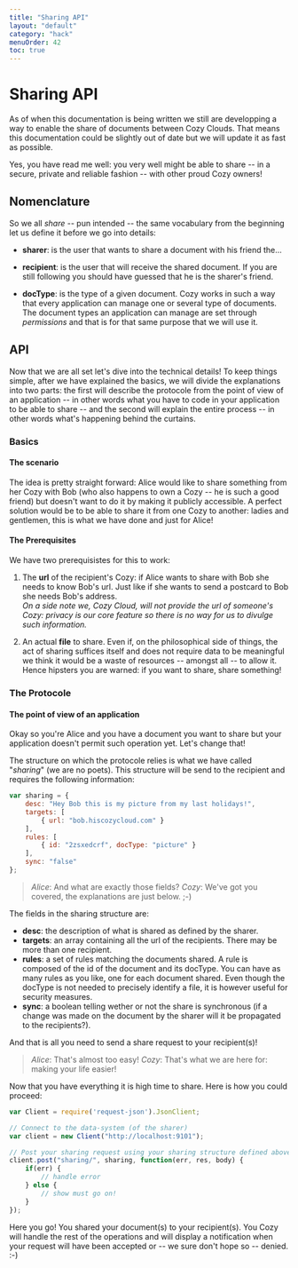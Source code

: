 ```yaml
---
title: "Sharing API"
layout: "default"
category: "hack"
menuOrder: 42
toc: true
---
```


# Sharing API

As of when this documentation is being written we still are developping a way
to enable the share of documents between Cozy Clouds. That means this
documentation could be slightly out of date but we will update it as fast as
possible.

Yes, you have read me well: you very well might be able to share -- in a
secure, private and reliable fashion -- with other proud Cozy owners!


## Nomenclature

So we all *share* -- pun intended -- the same vocabulary from the beginning let
us define it before we go into details:

* **sharer**: is the user that wants to share a document with his friend
the...

* **recipient**: is the user that will receive the shared document. If you are
still following you should have guessed that he is the sharer's friend.

* **docType**: is the type of a given document. Cozy works in such a way that
every application can manage one or several type of documents. The document
types an application can manage are set through *permissions* and that is for
that same purpose that we will use it.



## API

Now that we are all set let's dive into the technical details! To keep things
simple, after we have explained the basics, we will divide the
explanations into two parts: the first will describe the protocole from the
point of view of an application -- in other words what you have to code in
your application to be able to share -- and the second will explain the entire
process -- in other words what's happening behind the curtains.


### Basics

#### The scenario

The idea is pretty straight forward: Alice would like to share something from
her Cozy with Bob (who also happens to own a Cozy -- he is such a good friend)
but doesn't want to do it by making it publicly accessible.  A perfect solution
would be to be able to share it from one Cozy to another: ladies and gentlemen,
this is what we have done and just for Alice!


#### The Prerequisites

We have two prerequisistes for this to work:

1. The **url** of the recipient's Cozy: if Alice wants to share with Bob she
   needs to know Bob's url. Just like if she wants to send a postcard to Bob
   she needs Bob's address.<br />
   *On a side note we, Cozy Cloud, will not provide the url of someone's Cozy:
   privacy is our core feature so there is no way for us to divulge such
   information.*

2. An actual **file** to share. Even if, on the philosophical side of things,
   the act of sharing suffices itself and does not require data to be
   meaningful we think it would be a waste of resources -- amongst all -- to
   allow it. Hence hipsters you are warned: if you want to share, share
   something!


### The Protocole

#### The point of view of an application

Okay so you're Alice and you have a document you want to share but your
application doesn't permit such operation yet. Let's change that!

The structure on which the protocole relies is what we have called "*sharing*"
(we are no poets). This structure will be send to the recipient and requires
the following information:

```javascript
var sharing = {
    desc: "Hey Bob this is my picture from my last holidays!",
    targets: [
        { url: "bob.hiscozycloud.com" }
    ],
    rules: [
        { id: "2zsxedcrf", docType: "picture" }
    ],
    sync: "false"
};
```


> *Alice*: And what are exactly those fields?
> *Cozy*: We've got you covered, the explanations are just below. ;-)


The fields in the sharing structure are:

* **desc**: the description of what is shared as defined by the sharer.
* **targets**: an array containing all the url of the recipients. There may be
  more than one recipient.
* **rules**: a set of rules matching the documents shared. A rule is composed
  of the id of the document and its docType. You can have as many rules as you
  like, one for each document shared.
  Even though the docType is not needed to precisely identify a file, it is
  however useful for security measures.
* **sync**: a boolean telling wether or not the share is synchronous (if a
  change was made on the document by the sharer will it be propagated to the
  recipients?).

And that is all you need to send a share request to your recipient(s)!


> *Alice*: That's almost too easy!
> *Cozy*: That's what we are here for: making your life easier!


Now that you have everything it is high time to share. Here is how you could
proceed:

```javascript
var Client = require('request-json').JsonClient;

// Connect to the data-system (of the sharer)
var client = new Client("http://localhost:9101");

// Post your sharing request using your sharing structure defined above
client.post("sharing/", sharing, function(err, res, body) {
    if(err) {
        // handle error
    } else {
        // show must go on!
    }
});
```


Here you go! You shared your document(s) to your recipient(s). You Cozy will
handle the rest of the operations and will display a notification when your
request will have been accepted or -- we sure don't hope so -- denied. :-)
